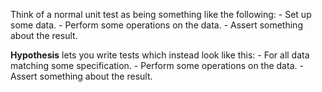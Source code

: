 Think of a normal unit test as being something like the following:
    - Set up some data.
    - Perform some operations on the data.
    - Assert something about the result.

**Hypothesis** lets you write tests which instead look like this:
    - For all data matching some specification.
    - Perform some operations on the data.
    - Assert something about the result.
